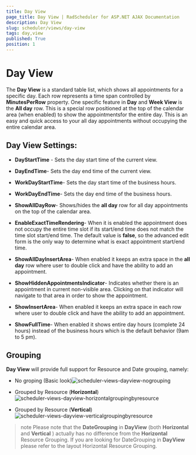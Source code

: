 ```yaml
---
title: Day View
page_title: Day View | RadScheduler for ASP.NET AJAX Documentation
description: Day View
slug: scheduler/views/day-view
tags: day,view
published: True
position: 1
---
```


# Day View



The **Day View** is a standard table list, which shows all appointments for a specific day. Each row represents a time span controlled by **MinutesPerRow** property. One specific feature in **Day** and **Week View** is the **All day** row. This is a special row positioned at the top of the calendar area (when enabled) to show the appointmentsfor the entire day. This is an easy and quick access to your all day appointments without occupying the entire calendar area.

## Day View Settings:

* **DayStartTime** - Sets the day start time of the current view.

* **DayEndTime**- Sets the day end time of the current view.

* **WorkDayStartTime**- Sets the day start time of the business hours.

* **WorkDayEndTime**- Sets the day end time of the business hours.

* **ShowAllDayRow**- Shows/hides the **all day** row for all day appointments on the top of the calendar area.

* **EnableExactTimeRendering**- When it is enabled the appointment does not occupy the entire time slot if its start/end time does not match the time slot start/end time. The default value is **false**, so the advanced edit form is the only way to determine what is exact appointment start/end time.

* **ShowAllDayInsertArea**- When enabled it keeps an extra space in the **all day** row where user to double click and have the ability to add an appointment.

* **ShowHiddenAppointmentsIndicator**- Indicates whether there is an appointment in current non-visible area. Clicking on that indicator will navigate to that area in order to show the appointment.

* **ShowInsertArea**- When enabled it keeps an extra space in each row where user to double click and have the ability to add an appointment.

* **ShowFullTime**- When enabled it shows entire day hours (complete 24 hours) instead of the business hours which is the default behavior (9am to 5 pm).

## Grouping

**Day View** will provide full support for Resource and Date grouping, namely:

* No groping (Basic look)![scheduler-views-dayview-nogrouping](images/scheduler-views-dayview-nogrouping.png)

* Grouped by Resource (**Horizontal**)![scheduler-views-dayview-horizontalgroupingbyresource](images/scheduler-views-dayview-horizontalgroupingbyresource.png)

* Grouped by Resource (**Vertical**)![scheduler-views-dayview-verticalgroupingbyresource](images/scheduler-views-dayview-verticalgroupingbyresource.png)

>note Please note that the **DateGrouping** in **DayView** (both **Horizontal** and **Vertical** ) actually has no difference from the **Horizontal** Resource Grouping. If you are looking for DateGrouping in **DayView** please refer to the layout Horizontal Resource Grouping.
>

